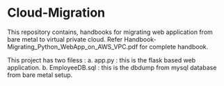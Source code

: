 # Cloud-Migration
This repository contains, handbooks for migrating web application from bare metal to virtual private cloud.
Refer Handbook-Migrating_Python_WebApp_on_AWS_VPC.pdf for complete handbook.

This project has two filess :
a. app.py : this is the flask based web application.
b. EmployeeDB.sql : this is the dbdump from mysql database from bare metal setup. 
